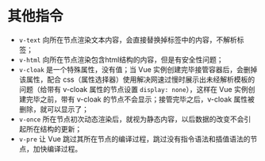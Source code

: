 # 其他指令

* `v-text` 向所在节点渲染文本内容，会直接替换掉标签中的内容，不解析标签；
* `v-html` 向所在节点渲染包含html结构的内容，但是有安全性问题；
* `v-cloak` 是一个特殊属性，没有值；当 Vue 实例创建完毕接管容器后，会删掉该属性，配合 css（属性选择器）使用解决网速过慢时展示出未经解析模板的问题（给带有 v-cloak 属性的节点设置 `display: none`），这样在 Vue 实例创建完毕之前，带有 v-cloak 的节点不会显示；接管完毕之后，v-cloak 属性被删除，就可以显示了；
* `v-once` 所在节点初次动态渲染后，就视为静态内容，以后数据的改变不会引起所在结构的更新；
* `v-pre` 让 Vue 跳过其所在节点的编译过程，跳过没有指令语法和插值语法的节点，加快编译过程。

